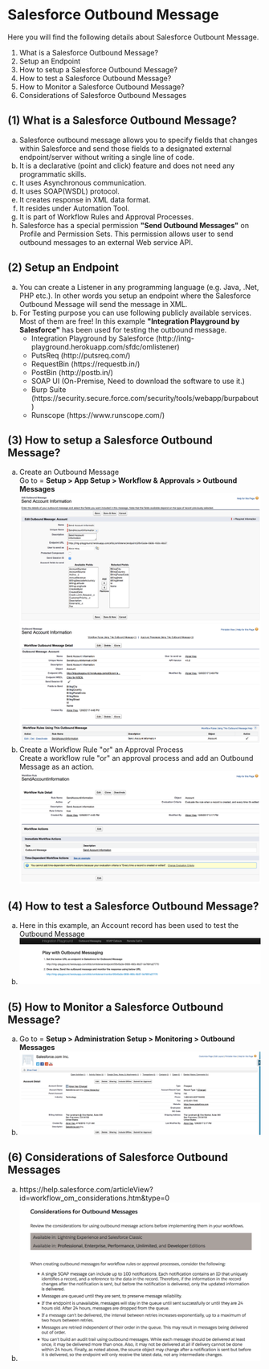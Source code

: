 # Salesforce Outbound Message

Here you will find the following details about Salesforce Outbount Message.
<ol type="1">
<li>What is a Salesforce Outbound Message?</li>
<li>Setup an Endpoint</li>
<li>How to setup a Salesforce Outbound Message?</li>
<li>How to test a Salesforce Outbound Message?</li>
<li>How to Monitor a Salesforce Outbound Message?</li>
<li>Considerations of Salesforce Outbound Messages</li>
</ol>

## (1) What is a Salesforce Outbound Message?
<ol type="a">
<li>Salesforce outbound message allows you to specify fields that changes within Salesforce and send those fields to a designated external endpoint/server without writing a single line of code.</li>
<li>It is a declarative (point and click) feature and does not need any programmatic skills.</li>
<li>It uses Asynchronous communication.</li>
<li>It uses SOAP(WSDL) protocol.</li>
<li>It creates response in XML data format.</li>
<li>It resides under Automation Tool.</li>
<li>It is part of Workflow Rules and Approval Processes.</li>
  <li>Salesforce has a special permission <b>"Send Outbound Messages"</b> on Profile and Permission Sets. This permission allows user to send outbound messages to an external Web service API.</li>
</ol>

## (2) Setup an Endpoint
<ol type="a">
<li>You can create a Listener in any programming language (e.g. Java, .Net, PHP etc.). In other words you setup an endpoint where the Salesforce Outbound Message will send the message in XML.</li>
<li>For Testing purpose you can use following publicly available services. Most of them are free! In this example <b>"Integration Playground by Salesforce"</b> has been used for testing the outbound message.
<ul>
<li>Integration Playground by Salesforce (http://intg-playground.herokuapp.com/sfdc/omlistener)</li>
<li>PutsReq (http://putsreq.com/)</li>
<li>RequestBin (https://requestb.in/)</li>
<li>PostBin (http://postb.in/)</li>
<li>SOAP UI (On-Premise, Need to download the software to use it.)</li>
<li>Burp Suite (https://security.secure.force.com/security/tools/webapp/burpabout)</li>
<li>Runscope (https://www.runscope.com/)</li>
</ul>
</li>
</ol>

## (3) How to setup a Salesforce Outbound Message?
<ol type="a">
<li>Create an Outbound Message</li>
Go to = <b>Setup > App Setup > Workflow & Approvals > Outbound Messages</b>
<img src="supportedimages/image1.png" /> <br/>
<img src="supportedimages/image2.png" />
<li>Create a Workflow Rule "or" an Approval Process</li>
Create a workflow rule "or" an approval process and add an Outbound Message as an action.
<img src="supportedimages/image3.png" />
</ol>

## (4) How to test a Salesforce Outbound Message?
<ol type="a">
<li>Here in this example, an Account record has been used to test the Outbound Message</li>
<li><img src="supportedimages/image5.png" /></li>
</ol>

## (5) How to Monitor a Salesforce Outbound Message?
<ol type="a">
<li>Go to = <b> Setup > Administration Setup > Monitoring > Outbound Messages </b></li>
<li><img src="supportedimages/image4.png" /></li>
</ol>

## (6) Considerations of Salesforce Outbound Messages
<ol type="a">
<li>https://help.salesforce.com/articleView?id=workflow_om_considerations.htm&type=0</li>
<li><img src="supportedimages/Considerations.png" /></li>
</ol>
